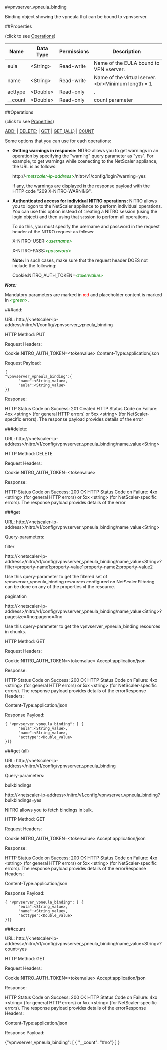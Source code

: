 #vpnvserver_vpneula_binding

Binding object showing the vpneula that can be bound to vpnvserver.


##Properties 
<span>(click to see [Operations](#operations))</span>


<table><thead><tr><th>Name</th><th> Data Type</th><th> Permissions</th><th>Description</th></tr></thead><tbody><tr><td>eula</td><td>&lt;String></td><td>Read-write</td><td>Name of the EULA bound to VPN vserver.</td><tr><tr><td>name</td><td>&lt;String></td><td>Read-write</td><td>Name of the virtual server.&lt;br>Minimum length = 1</td><tr><tr><td>acttype</td><td>&lt;Double></td><td>Read-only</td><td>.</td><tr><tr><td>__count</td><td>&lt;Double></td><td>Read-only</td><td>count parameter</td><tr></tbody></table>
##Operations 
<span>(click to see [Properties](#properties))</span>


[ADD:](#add:) | [DELETE:](#delete:) | [GET](#get) | [GET (ALL)](#get-(all)) | [COUNT](#count)


Some options that you can use for each operations:
<ul><li><p><b>Getting warnings in response:</b> NITRO allows you to get warnings in an operation by specifying the "warning" query parameter as "yes". For example, to get warnings while connecting to the NetScaler appliance, the URL is as follows:</p><p>http://<span style="color:green;font-style:italic;">&lt;netscaler-ip-address&gt;</span>/nitro/v1/config/login?warning=yes</p><p>If any, the warnings are displayed in the response payload with the HTTP code "209 X-NITRO-WARNING".</p></li><li><p><b>Authenticated access for individual NITRO operations:</b> NITRO allows you to logon to the NetScaler appliance to perform individual operations. You can use this option instead of creating a NITRO session (using the login object) and then using that session to perform all operations,</p><p>To do this, you must specify the username and password in the request header of the NITRO request as follows:</p><p>X-NITRO-USER:<span style="color:green;font-style:italic;">&lt;username&gt;</span></p><p>X-NITRO-PASS:<span style="color:green;font-style:italic;">&lt;password&gt;</span></p><p><b>Note:</b> In such cases, make sure that the request header DOES not include the following:</p><p>Cookie:NITRO_AUTH_TOKEN=<span style="color:green;font-style:italic;">&lt;tokenvalue&gt;</span></p></li></ul>



***Note:*** 
Mandatory parameters are marked in <span style="color:#FF0000;">red</span> and placeholder content is marked in <span style="color:green;font-style:italic">&lt;green&gt;</span>.

###add:



URL: http://&lt;netscaler-ip-address/nitro/v1/config/vpnvserver_vpneula_binding
HTTP Method: PUT
Request Headers:

Cookie:NITRO_AUTH_TOKEN=&lt;tokenvalue&gt;Content-Type:application/json

Request Payload: ```{"vpnvserver_vpneula_binding":{      "name":<String_value>,      "eula":<String_value>}}```
Response:
HTTP Status Code on Success: 201 CreatedHTTP Status Code on Failure: 4xx &lt;string&gt; (for general HTTP errors) or 5xx &lt;string&gt; (for NetScaler-specific errors). The response payload provides details of the error


###delete:



URL: http://&lt;netscaler-ip-address&gt;/nitro/v1/config/vpnvserver_vpneula_binding/name_value&lt;String&gt;
HTTP Method: DELETE
Request Headers:

Cookie:NITRO_AUTH_TOKEN=&lt;tokenvalue&gt;

Response:
HTTP Status Code on Success: 200 OKHTTP Status Code on Failure: 4xx &lt;string&gt; (for general HTTP errors) or 5xx &lt;string&gt; (for NetScaler-specific errors). The response payload provides details of the error


###get



URL: http://&lt;netscaler-ip-address&gt;/nitro/v1/config/vpnvserver_vpneula_binding/name_value&lt;String&gt;
Query-parameters:
filter
http://&lt;netscaler-ip-address&gt;/nitro/v1/config/vpnvserver_vpneula_binding/name_value&lt;String&gt;?filter=property-name1:property-value1,property-name2:property-value2
Use this query-parameter to get the filtered set of vpnvserver_vpneula_binding resources configured on NetScaler.Filtering can be done on any of the properties of the resource.


pagination
http://&lt;netscaler-ip-address&gt;/nitro/v1/config/vpnvserver_vpneula_binding/name_value&lt;String&gt;?pagesize=#no;pageno=#no
Use this query-parameter to get the vpnvserver_vpneula_binding resources in chunks.



HTTP Method: GET
Request Headers:

Cookie:NITRO_AUTH_TOKEN=&lt;tokenvalue&gt;Accept:application/json

Response:
HTTP Status Code on Success: 200 OKHTTP Status Code on Failure: 4xx &lt;string&gt; (for general HTTP errors) or 5xx &lt;string&gt; (for NetScaler-specific errors). The response payload provides details of the errorResponse Headers:

Content-Type:application/json

Response Payload: ```{ "vpnvserver_vpneula_binding": [ {      "eula":<String_value>,      "name":<String_value>,      "acttype":<Double_value>}]}```



###get (all)



URL: http://&lt;netscaler-ip-address&gt;/nitro/v1/config/vpnvserver_vpneula_binding
Query-parameters:
bulkbindings
http://&lt;netscaler-ip-address&gt;/nitro/v1/config/vpnvserver_vpneula_binding?bulkbindings=yes
NITRO allows you to fetch bindings in bulk.



HTTP Method: GET
Request Headers:

Cookie:NITRO_AUTH_TOKEN=&lt;tokenvalue&gt;Accept:application/json

Response:
HTTP Status Code on Success: 200 OKHTTP Status Code on Failure: 4xx &lt;string&gt; (for general HTTP errors) or 5xx &lt;string&gt; (for NetScaler-specific errors). The response payload provides details of the errorResponse Headers:

Content-Type:application/json

Response Payload: ```{ "vpnvserver_vpneula_binding": [ {      "eula":<String_value>,      "name":<String_value>,      "acttype":<Double_value>}]}```



###count



URL: http://&lt;netscaler-ip-address&gt;/nitro/v1/config/vpnvserver_vpneula_binding/name_value&lt;String&gt;?count=yes
HTTP Method: GET
Request Headers:

Cookie:NITRO_AUTH_TOKEN=&lt;tokenvalue&gt;Accept:application/json

Response:
HTTP Status Code on Success: 200 OKHTTP Status Code on Failure: 4xx &lt;string&gt; (for general HTTP errors) or 5xx &lt;string&gt; (for NetScaler-specific errors). The response payload provides details of the errorResponse Headers:

Content-Type:application/json

Response Payload: 
{"vpnvserver_vpneula_binding": [ { "__count": "#no"} ] }


